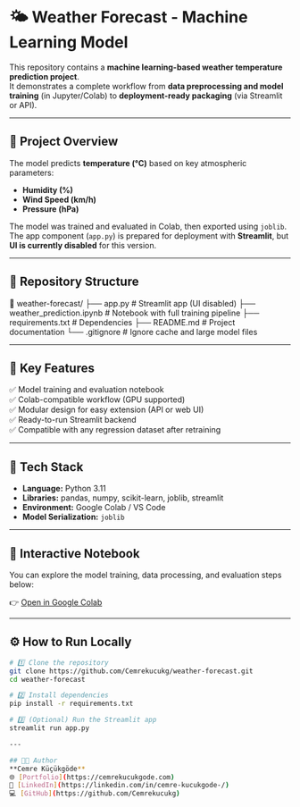 # 🌤️ Weather Forecast - Machine Learning Model

This repository contains a **machine learning-based weather temperature prediction project**.  
It demonstrates a complete workflow from **data preprocessing and model training** (in Jupyter/Colab) to **deployment-ready packaging** (via Streamlit or API).

---

## 🧠 Project Overview
The model predicts **temperature (°C)** based on key atmospheric parameters:
- **Humidity (%)**
- **Wind Speed (km/h)**
- **Pressure (hPa)**

The model was trained and evaluated in Colab, then exported using `joblib`.  
The app component (`app.py`) is prepared for deployment with **Streamlit**, but **UI is currently disabled** for this version.

---

## 🧩 Repository Structure
📁 weather-forecast/
├── app.py # Streamlit app (UI disabled)
├── weather_prediction.ipynb # Notebook with full training pipeline
├── requirements.txt # Dependencies
├── README.md # Project documentation
└── .gitignore # Ignore cache and large model files


---

## 🚀 Key Features
✅ Model training and evaluation notebook  
✅ Colab-compatible workflow (GPU supported)  
✅ Modular design for easy extension (API or web UI)  
✅ Ready-to-run Streamlit backend  
✅ Compatible with any regression dataset after retraining  

---

## 🧰 Tech Stack
- **Language:** Python 3.11  
- **Libraries:** pandas, numpy, scikit-learn, joblib, streamlit  
- **Environment:** Google Colab / VS Code  
- **Model Serialization:** `joblib`  

---

## 📓 Interactive Notebook
You can explore the model training, data processing, and evaluation steps below:

👉 [Open in Google Colab](https://colab.research.google.com/github/Cemrekucukg/weather-forecast/blob/main/weather_prediction.ipynb)

---

## ⚙️ How to Run Locally
```bash
# 1️⃣ Clone the repository
git clone https://github.com/Cemrekucukg/weather-forecast.git
cd weather-forecast

# 2️⃣ Install dependencies
pip install -r requirements.txt

# 3️⃣ (Optional) Run the Streamlit app
streamlit run app.py

---

## 👩‍💻 Author
**Cemre Küçükgöde**  
🌐 [Portfolio](https://cemrekucukgode.com)  
💼 [LinkedIn](https://linkedin.com/in/cemre-kucukgode-/)  
💻 [GitHub](https://github.com/Cemrekucukg)



